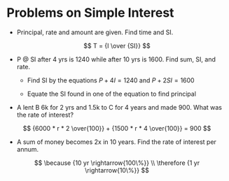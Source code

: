 # Problems on Simple Interest

- Principal, rate and amount are given. Find time and SI.

$$
T = {I \over {SI}}
$$

- P @ SI after 4 yrs is 1240 while after 10 yrs is 1600. Find sum, SI, and rate.

  - Find SI by the equations $P + 4I = 1240$ and $P + 2SI = 1600$

  - Equate the SI found in one of the equation to find principal

- A lent B 6k for 2 yrs and 1.5k to C for 4 years and made 900. What was the rate
of interest?

$$
{6000 * r * 2 \over{100}} + {1500 * r * 4 \over{100}} = 900
$$

- A sum of money becomes 2x in 10 years. Find the rate of interest per annum.

$$
\because {10 yr \rightarrow{100\%}} \\
\therefore {1 yr \rightarrow{10\%}}
$$
